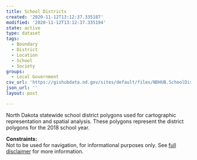 ```yaml
---
title: School Districts
created: '2020-11-12T13:12:37.335187'
modified: '2020-11-12T13:12:37.335194'
state: active
type: dataset
tags:
  - Boundary
  - District
  - Location
  - School
  - Society
groups:
  - Local Government
csv_url: 'https://gishubdata.nd.gov/sites/default/files/NDHUB.SchoolDistricts_3.csv'
json_url: ''
layout: post

---
```

<p>North Dakota statewide school district polygons used for cartographic representation and spatial analysis. These polygons represent the district polygons for the 2018 school year.</p>
<p><strong>Constraints:</strong><br />
Not to be used for navigation, for informational purposes only. See <a href="/north-dakota-disclaimer">full disclaimer</a> for more information.</p>

